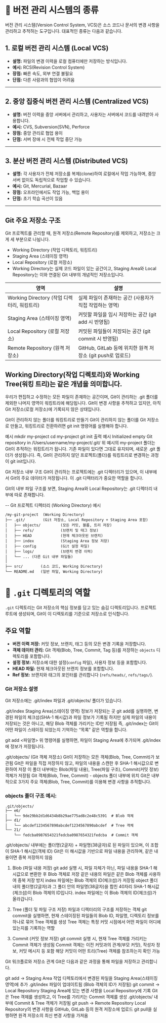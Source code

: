 # 📁 버전 관리 시스템의 종류

버전 관리 시스템(Version Control System, VCS)은 소스 코드나 문서의 변경 사항을 관리하고 추적하는 도구입니다. 대표적인 종류는 다음과 같습니다.

## 1. 로컬 버전 관리 시스템 (Local VCS)

- **설명:** 파일의 변경 이력을 로컬 컴퓨터에만 저장하는 방식입니다.
- **예시:** RCS(Revision Control System)
- **장점:** 빠른 속도, 외부 연결 불필요
- **단점:** 다른 사람과의 협업이 어려움

---

## 2. 중앙 집중식 버전 관리 시스템 (Centralized VCS)

- **설명:** 버전 이력을 중앙 서버에서 관리하고, 사용자는 서버에서 코드를 내려받아 사용합니다.
- **예시:** CVS, Subversion(SVN), Perforce
- **장점:** 중앙 관리로 협업 용이
- **단점:** 서버 장애 시 전체 작업 중단 가능

---

## 3. 분산 버전 관리 시스템 (Distributed VCS)

- **설명:** 각 사용자가 전체 저장소를 복제(clone)하여 로컬에서 작업 가능하며, 중앙 서버 없이도 독립적으로 작업할 수 있습니다.
- **예시:** Git, Mercurial, Bazaar
- **장점:** 오프라인에서도 작업 가능, 백업 용이
- **단점:** 초기 학습 곡선이 있음

---

## Git 주요 저장소 구조


Git 프로젝트를 관리할 때, 원격 저장소(Remote Repository)를 제외하고, 저장소는 크게 세 부분으로 나뉩니다.

- Working Directory (작업 디렉토리, 워킹트리)
- Staging Area (스테이징 영역)
- Local Repository (로컬 저장소)
- Working Directory는 실제 코드 파일이 있는 공간이고, Staging Area와 Local Repository는 이와 연결된 Git 내부의 개념적인 저장소입니다.

| 영역           | 설명              |
|---------------------------|-------------------------|
| Working Directory (작업 디렉터리, 워킹트리) | 실제 파일이 존재하는 공간 (사용자가 직접 작업하는 영역)               |
| Staging Area (스테이징 영역)             | 커밋할 파일을 임시 저장하는 공간 (git add 시 반영됨)                  |
| Local Repository (로컬 저장소)           | 커밋된 파일들이 저장되는 공간 (git commit 시 반영됨)                  |
| Remote Repository (원격 저장소)          | GitHub, GitLab 등에 위치한 원격 저장소 (git push로 업로드)            |

##  Working Directory(작업 디렉토리)와 Working Tree(워킹 트리)는 같은 개념을 의미합니다.

우리가 편집하고 수정하는 모든 파일이 존재하는 공간이며, Git이 관리하는 .git 폴더를 제외한 나머지 영역이 워킹트리에 해당됩니다.
Git이 변경 사항을 추적하고 있지만, 아직 Git 저장소(로컬 저장소)에 기록되지 않은 상태입니다.

Git이 관리하지 않는 폴더를 워킹트리로 만들기
Git이 관리하지 않는 폴더를 Git 저장소로 만들고, 워킹트리로 전환하려면 git init 명령어를 실행해야 합니다.

예시
mkdir my-project
cd my-project
git init
출력 예시
Initialized empty Git repository in /Users/username/my-project/.git/
위 예시의 my-project 폴더는 Git이 추적하는 워킹트리가 됩니다. 기존 파일이 있다면 그대로 유지되며, 새로운 .git 폴더가 생성됩니다.
즉, Git이 관리하지 않던 프로젝트(폴더)를 워킹트리로 변경하는 과정이 git init입니다.


Git 저장소 내부 구조
Git이 관리하는 프로젝트에는 .git 디렉터리가 있으며, 이 내부에서 Git의 주요 데이터가 저장됩니다. 이 .git 디렉터리가 중요한 역할을 합니다.

Git의 내부 파일 구조를 보면, Staging Area와 Local Repository는 .git 디렉터리 내부에 따로 존재합니다.

-- Git 프로젝트 디렉터리 (Working Directory) 예시
```
/my-git-project  (Working Directory)
├── .git/        (Git 저장소, Local Repository + Staging Area 포함)
│   ├── objects/         (모든 커밋, 블롭, 트리 저장)
│   ├── refs/            (브랜치 및 태그 정보)
│   ├── HEAD             (현재 체크아웃된 브랜치)
│   ├── index            (Staging Area 정보 저장)
│   ├── config           (Git 설정 파일)
│   ├── logs/            (브랜치 변경 이력)
│   └── ... (다른 Git 내부 파일들)
│
├── src/        (소스 코드, Working Directory)
└── README.md   (일반 파일, Working Directory)
```
# 📂 `.git` 디렉토리의 역할

`.git` 디렉토리는 Git 저장소의 핵심 정보를 담고 있는 숨김 디렉토리입니다. 프로젝트 루트에 생성되며, Git이 이 디렉토리를 기준으로 저장소로 인식합니다.

## 주요 역할

- **버전 이력 저장:** 커밋 정보, 브랜치, 태그 등의 모든 변경 기록을 저장합니다.
- **객체 데이터 관리:** Git 객체(Blob, Tree, Commit, Tag 등)를 저장하는 `objects` 디렉토리를 포함합니다.
- **설정 정보:** 저장소에 대한 설정(`config` 파일), 사용자 정보 등을 포함합니다.
- **HEAD 파일:** 현재 체크아웃된 브랜치 정보를 포함합니다.
- **Ref 정보:** 브랜치와 태그의 포인터를 관리합니다 (`refs/heads/`, `refs/tags/`).

### Git 저장소 설명
Git 저장소에는 .git/index 파일과 .git/objects/ 폴더가 있습니다.

.git/index
Staging Area(스테이징 영역) 정보가 저장되는 곳
git add를 실행하면, 변경된 파일의 체크섬(SHA-1 해시값)과 파일 정보가 기록됨
하지만 실제 파일의 내용이 저장되는 것은 아니고, 해당 Blob 객체를 가리키는 ID만 저장됨
즉, .git/index는 Git이 어떤 파일이 스테이징 되었는지 기억하는 “목록” 같은 역할을 합니다.

git add <파일명>
위 명령어를 실행하면, 파일이 Staging Area에 추가되며 .git/index에 정보가 저장됩니다.

.git/objects/ (Git 객체 저장소)
Git이 저장하는 모든 객체(Blob, Tree, Commit)가 보관됨
Git은 파일을 직접 저장하지 않고, 파일의 내용을 스캔한 후 SHA-1 해시값으로 변환하여 저장
이 폴더 내부에는 Blob(파일 내용), Tree(파일 구조), Commit(커밋 정보) 객체가 저장됨
Git 객체(Blob, Tree, Commit) - objects 폴더 내부에 위치
Git은 내부적으로 3가지 주요 객체(Blob, Tree, Commit)를 이용해 변경 사항을 추적합니다.

###  objects 폴더 구조 예시:
```
.git/objects/
├── e6/
│   └── 9de29bb2d1d6434b8b29ae775ad8c2e48c5391  # Blob 객체
├── d1/
│   └── abcdef1234567890abcdef1234567890abcdef  # Tree 객체
└── 21/
    └── fedcba0987654321fedcba0987654321fedcba  # Commit 객체
```

.git/objects/ 내부에는 폴더명(2글자) + 파일명(38글자)로 된 파일이 있으며, 이 조합이 SHA-1 해시값(객체 ID)
Git은 이 해시값을 기반으로 파일 내용을 관리하며, 같은 내용이면 중복 저장하지 않음
1. Blob (파일 내용 저장)
git add 실행 시, 파일 자체가 아닌, 파일 내용을 SHA-1 해시값으로 변환한 후 Blob 객체로 저장
같은 내용의 파일은 같은 Blob 객체를 사용하여 중복 저장 방지
index 파일에는 Blob 객체의 ID(체크섬)가 저장됨
object 폴더 내의 폴더명(2글자)과 그 폴더 안의 파일명(38글자)을 합친 40자리 SHA-1 해시값(체크섬)이 Blob 객체의 ID입니다. index 파일에는 이 Blob 객체의 ID(체크섬)가 올라갑니다.

2. Tree (폴더 및 파일 구조 저장)
파일과 디렉터리의 구조를 저장하는 객체
git commit을 실행하면, 현재 스테이징된 파일들의 Blob ID, 파일명, 디렉토리 정보를 하나로 묶어 Tree 객체를 생성
Tree 객체는 특정 커밋 시점에서 어떤 파일이 어디에 있는지를 기록하는 역할
3. Commit (커밋 정보 저장)
git commit 실행 시, 현재 Tree 객체를 가리키는 Commit 객체가 생성됨
Commit 객체는 이전 커밋과의 관계(부모 커밋), 작성자 정보, 커밋 메시지 등 포함
해당 커밋이 어떤 트리(Tree) 객체를 참조하는지 확인 가능


Git 워크플로와 저장소 관계
Git은 다음과 같은 과정을 통해 파일을 저장하고 관리합니다.


git add → Staging Area
작업 디렉토리에서 변경된 파일을 Staging Area(스테이징 영역)에 추가
.git/index 파일이 업데이트됨 (Blob 객체의 ID가 저장됨)
git commit → Local Repository
Staging Area에 있는 변경 사항을 Local Repository에 기록
Git은 Tree 객체를 생성하고, 이 Tree를 가리키는 Commit 객체를 생성
.git/objects/ 내부에 Commit & Tree 객체가 저장됨
git push → Remote Repository
Local Repository의 변경 사항을 GitHub, GitLab 등의 원격 저장소에 업로드
git pull을 실행하면 원격 저장소의 최신 변경 사항을 가져옴